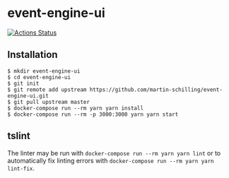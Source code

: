# event-engine-ui

[![Actions Status](https://github.com/martin-schilling/event-engine-ui/workflows/Coding%Style/badge.svg)](https://github.com/martin-schilling/event-engine-ui/actions)

## Installation
```
$ mkdir event-engine-ui
$ cd event-engine-ui
$ git init
$ git remote add upstream https://github.com/martin-schilling/event-engine-ui.git
$ git pull upstream master
$ docker-compose run --rm yarn yarn install
$ docker-compose run --rm -p 3000:3000 yarn yarn start
```


## tslint
The linter may be run with `docker-compose run --rm yarn yarn lint` or to automatically fix linting errors with `docker-compose run --rm yarn yarn lint-fix`.